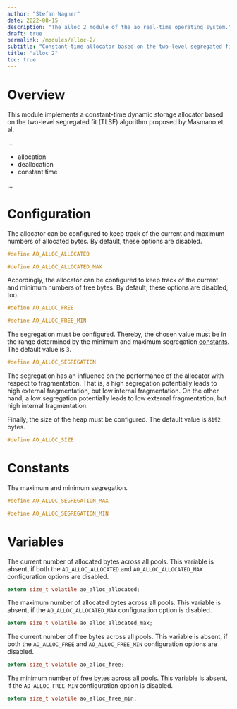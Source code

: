 ```yaml
---
author: "Stefan Wagner"
date: 2022-08-15
description: "The alloc_2 module of the ao real-time operating system."
draft: true
permalink: /modules/alloc-2/
subtitle: "Constant-time allocator based on the two-level segregated fit algorithm"
title: "alloc_2"
toc: true
---
```


# Overview

This module implements a constant-time dynamic storage allocator based on the two-level segregated fit (TLSF) algorithm proposed by Masmano et al.

...

- allocation
- deallocation
- constant time

...

# Configuration

The allocator can be configured to keep track of the current and maximum numbers of allocated bytes. By default, these options are disabled.

```c
#define AO_ALLOC_ALLOCATED
```

```c
#define AO_ALLOC_ALLOCATED_MAX
```

Accordingly, the allocator can be configured to keep track of the current and minimum numbers of free bytes. By default, these options are disabled, too.

```c
#define AO_ALLOC_FREE
```

```c
#define AO_ALLOC_FREE_MIN
```

The segregation must be configured. Thereby, the chosen value must be in the range determined by the minimum and maximum segregation [constants](#constants). The default value is `3`.

```c
#define AO_ALLOC_SEGREGATION
```

The segregation has an influence on the performance of the allocator with respect to fragmentation. That is, a high segregation potentially leads to high external fragmentation, but low internal fragmentation. On the other hand, a low segregation potentially leads to low external fragmentation, but high internal fragmentation.

Finally, the size of the heap must be configured. The default value is `8192` bytes.

```c
#define AO_ALLOC_SIZE
```

# Constants

The maximum and minimum segregation.

```c
#define AO_ALLOC_SEGREGATION_MAX
```

```c
#define AO_ALLOC_SEGREGATION_MIN
```

# Variables

The current number of allocated bytes across all pools. This variable is absent, if both the `AO_ALLOC_ALLOCATED` and `AO_ALLOC_ALLOCATED_MAX` configuration options are disabled.

```c
extern size_t volatile ao_alloc_allocated;
```

The maximum number of allocated bytes across all pools. This variable is absent, if the `AO_ALLOC_ALLOCATED_MAX` configuration option is disabled.

```c
extern size_t volatile ao_alloc_allocated_max;
```

The current number of free bytes across all pools. This variable is absent, if both the `AO_ALLOC_FREE` and `AO_ALLOC_FREE_MIN` configuration options are disabled.

```c
extern size_t volatile ao_alloc_free;
```

The minimum number of free bytes across all pools. This variable is absent, if the `AO_ALLOC_FREE_MIN` configuration option is disabled.

```c
extern size_t volatile ao_alloc_free_min;
```
